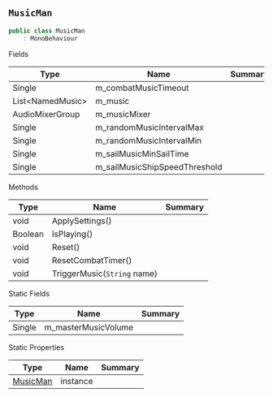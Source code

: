 ## `MusicMan`

```csharp
public class MusicMan
    : MonoBehaviour

```

Fields

| Type | Name | Summary | 
| --- | --- | --- | 
| Single | m_combatMusicTimeout |  | 
| List&lt;NamedMusic&gt; | m_music |  | 
| AudioMixerGroup | m_musicMixer |  | 
| Single | m_randomMusicIntervalMax |  | 
| Single | m_randomMusicIntervalMin |  | 
| Single | m_sailMusicMinSailTime |  | 
| Single | m_sailMusicShipSpeedThreshold |  | 


Methods

| Type | Name | Summary | 
| --- | --- | --- | 
| void | ApplySettings() |  | 
| Boolean | IsPlaying() |  | 
| void | Reset() |  | 
| void | ResetCombatTimer() |  | 
| void | TriggerMusic(`String` name) |  | 


Static Fields

| Type | Name | Summary | 
| --- | --- | --- | 
| Single | m_masterMusicVolume |  | 


Static Properties

| Type | Name | Summary | 
| --- | --- | --- | 
| [MusicMan](./MusicMan.md) | instance |  | 


